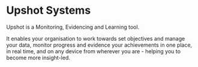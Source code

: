 # Upshot Systems

Upshot is a Monitoring, Evidencing and Learning tool.

It enables your organisation to work towards set objectives and manage your data, 
monitor progress and evidence your achievements in one place, in real time, and on any device from wherever you are - 
helping you to become more insight-led.
